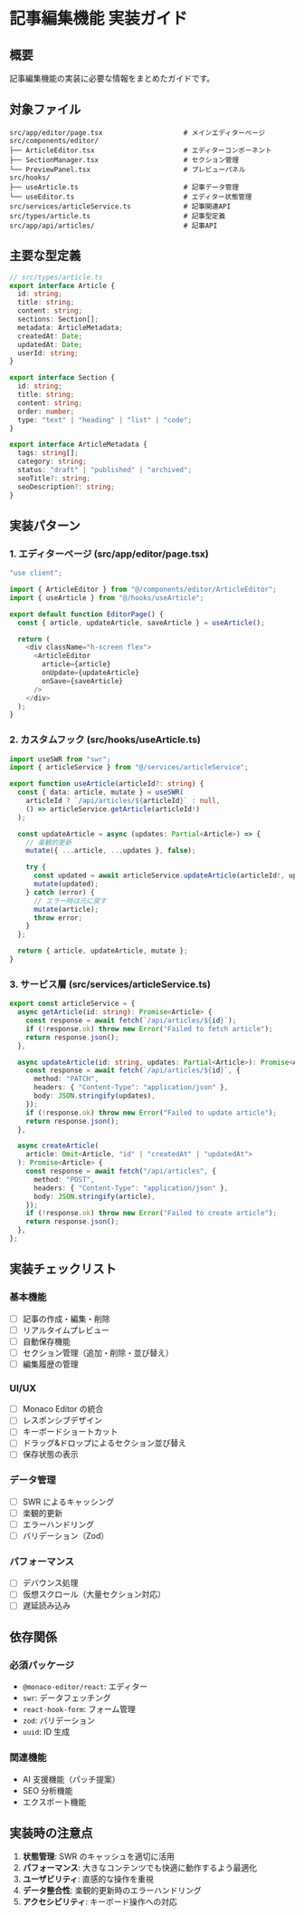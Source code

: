 # 記事編集機能 実装ガイド

## 概要

記事編集機能の実装に必要な情報をまとめたガイドです。

## 対象ファイル

```
src/app/editor/page.tsx                    # メインエディターページ
src/components/editor/
├── ArticleEditor.tsx                      # エディターコンポーネント
├── SectionManager.tsx                     # セクション管理
└── PreviewPanel.tsx                       # プレビューパネル
src/hooks/
├── useArticle.ts                          # 記事データ管理
└── useEditor.ts                           # エディター状態管理
src/services/articleService.ts             # 記事関連API
src/types/article.ts                       # 記事型定義
src/app/api/articles/                      # 記事API
```

## 主要な型定義

```typescript
// src/types/article.ts
export interface Article {
  id: string;
  title: string;
  content: string;
  sections: Section[];
  metadata: ArticleMetadata;
  createdAt: Date;
  updatedAt: Date;
  userId: string;
}

export interface Section {
  id: string;
  title: string;
  content: string;
  order: number;
  type: "text" | "heading" | "list" | "code";
}

export interface ArticleMetadata {
  tags: string[];
  category: string;
  status: "draft" | "published" | "archived";
  seoTitle?: string;
  seoDescription?: string;
}
```

## 実装パターン

### 1. エディターページ (src/app/editor/page.tsx)

```typescript
"use client";

import { ArticleEditor } from "@/components/editor/ArticleEditor";
import { useArticle } from "@/hooks/useArticle";

export default function EditorPage() {
  const { article, updateArticle, saveArticle } = useArticle();

  return (
    <div className="h-screen flex">
      <ArticleEditor
        article={article}
        onUpdate={updateArticle}
        onSave={saveArticle}
      />
    </div>
  );
}
```

### 2. カスタムフック (src/hooks/useArticle.ts)

```typescript
import useSWR from "swr";
import { articleService } from "@/services/articleService";

export function useArticle(articleId?: string) {
  const { data: article, mutate } = useSWR(
    articleId ? `/api/articles/${articleId}` : null,
    () => articleService.getArticle(articleId!)
  );

  const updateArticle = async (updates: Partial<Article>) => {
    // 楽観的更新
    mutate({ ...article, ...updates }, false);

    try {
      const updated = await articleService.updateArticle(articleId!, updates);
      mutate(updated);
    } catch (error) {
      // エラー時は元に戻す
      mutate(article);
      throw error;
    }
  };

  return { article, updateArticle, mutate };
}
```

### 3. サービス層 (src/services/articleService.ts)

```typescript
export const articleService = {
  async getArticle(id: string): Promise<Article> {
    const response = await fetch(`/api/articles/${id}`);
    if (!response.ok) throw new Error("Failed to fetch article");
    return response.json();
  },

  async updateArticle(id: string, updates: Partial<Article>): Promise<Article> {
    const response = await fetch(`/api/articles/${id}`, {
      method: "PATCH",
      headers: { "Content-Type": "application/json" },
      body: JSON.stringify(updates),
    });
    if (!response.ok) throw new Error("Failed to update article");
    return response.json();
  },

  async createArticle(
    article: Omit<Article, "id" | "createdAt" | "updatedAt">
  ): Promise<Article> {
    const response = await fetch("/api/articles", {
      method: "POST",
      headers: { "Content-Type": "application/json" },
      body: JSON.stringify(article),
    });
    if (!response.ok) throw new Error("Failed to create article");
    return response.json();
  },
};
```

## 実装チェックリスト

### 基本機能

- [ ] 記事の作成・編集・削除
- [ ] リアルタイムプレビュー
- [ ] 自動保存機能
- [ ] セクション管理（追加・削除・並び替え）
- [ ] 編集履歴の管理

### UI/UX

- [ ] Monaco Editor の統合
- [ ] レスポンシブデザイン
- [ ] キーボードショートカット
- [ ] ドラッグ&ドロップによるセクション並び替え
- [ ] 保存状態の表示

### データ管理

- [ ] SWR によるキャッシング
- [ ] 楽観的更新
- [ ] エラーハンドリング
- [ ] バリデーション（Zod）

### パフォーマンス

- [ ] デバウンス処理
- [ ] 仮想スクロール（大量セクション対応）
- [ ] 遅延読み込み

## 依存関係

### 必須パッケージ

- `@monaco-editor/react`: エディター
- `swr`: データフェッチング
- `react-hook-form`: フォーム管理
- `zod`: バリデーション
- `uuid`: ID 生成

### 関連機能

- AI 支援機能（パッチ提案）
- SEO 分析機能
- エクスポート機能

## 実装時の注意点

1. **状態管理**: SWR のキャッシュを適切に活用
2. **パフォーマンス**: 大きなコンテンツでも快適に動作するよう最適化
3. **ユーザビリティ**: 直感的な操作を重視
4. **データ整合性**: 楽観的更新時のエラーハンドリング
5. **アクセシビリティ**: キーボード操作への対応
